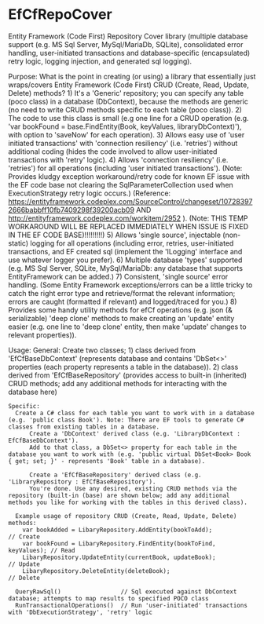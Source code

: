 # EfCfRepoCover
Entity Framework (Code First) Repository Cover library (multiple database support (e.g. MS Sql Server, MySql/MariaDb, SQLite), consolidated error handling, user-initiated transactions and database-specific (encapsulated) retry logic, logging injection, and generated sql logging).

Purpose: 
    What is the point in creating (or using) a library that essentially just wraps/covers Entity Framework (Code First) CRUD (Create, Read, Update, Delete) methods?
      1) It's a 'Generic' repository; you can specify any table (poco class) in a database (DbContext), because the methods are generic (no need to write CRUD methods specific to each table (poco class)).
      2) The code to use this class is small (e.g one line for a CRUD operation (e.g. 'var bookFound = base.FindEntity(Book, keyValues, libraryDbContext)'), with option to 'saveNow' for each operation).
      3) Allows easy use of 'user initiated transactions' with 'connection resiliency' (i.e. 'retries') without additional coding (hides the code involved to allow user-initiated transactions with 'retry' logic).
      4) Allows 'connection resiliency' (i.e. 'retries') for all operations (including 'user initiated transactions').
          (Note: Provides kludgy exception workaround/retry code for known EF issue with the EF code base not clearing the SqlParameterCollection used when ExecutionStrategy retry logic occurs.)
          (Reference: https://entityframework.codeplex.com/SourceControl/changeset/107283972666babbff10fb7409298f39200acb09 AND http://entityframework.codeplex.com/workitem/2952 ).
          (Note: THIS TEMP WORKAROUND WILL BE REPLACED IMMEDIATELY WHEN ISSUE IS FIXED IN THE EF CODE BASE)!!!!!!!!!)
      5) Allows 'single source', injectable (non-static) logging for all operations (including error, retries, user-initiated transactions, and EF created sql (implement the 'ILogging' interface and use whatever logger you prefer).
      6) Multiple database 'types' supported (e.g. MS Sql Server, SQLite, MySql/MariaDb: any database that supports EntityFramework can be added.)
      7) Consistent, 'single source' error handling.
          (Some Entity Framework exceptions/errors can be a little tricky to catch the right error type and retrieve/format the relevant information; errors are caught (formatted if relevant) and logged/traced for you.)
      8) Provides some handy utility methods for efCf operations (e.g. json (& serializable) 'deep clone' methods to make creating an 'update' entity easier (e.g. one line to 'deep clone' entity, then make 'update' changes to relevant properties)).

Usage:
    General: Create two classes;
      1) class derived from 'EfCfBaseDbContext' (represents database and contains 'DbSet<>' properties (each property represents a table in the database)).
      2) class derived from 'EfCfBaseRepository' (provides access to built-in (inherited) CRUD methods; add any additional methods for interacting with the database here)

    Specific:
      Create a C# class for each table you want to work with in a database (e.g. 'public class Book'). Note: There are EF tools to generate C# classes from existing tables in a database.
          Create a 'DbContext' derived class (e.g. 'LibraryDbContext : EfCfBaseDbContext').
          Add to that class, a DbSet<> property for each table in the database you want to work with (e.g. 'public virtual DbSet<Book> Book { get; set; }' - represents 'Book' table in a database).

          Create a 'EfCfBaseRepository' derived class (e.g. 'LibraryRepository : EfCfBaseRepository').
          You're done. Use any desired, existing CRUD methods via the repository (built-in (base) are shown below; add any additional methods you like for working with the tables in this derived class). 
    
      Example usage of repository CRUD (Create, Read, Update, Delete) methods:
        var bookAdded = LibaryRepository.AddEntity(bookToAdd);              // Create
        var bookFound = LibaryRepository.FindEntity(bookToFind, keyValues); // Read
        LibaryRepository.UpdateEntity(currentBook, updateBook);             // Update
        LibaryRepository.DeleteEntity(deleteBook);                          // Delete

      QueryRawSql()                 // Sql executed against DbContext database; attempts to map results to specified POCO class
      RunTransactionalOperations()  // Run 'user-initiated' transactions with 'DbExecutionStrategy', 'retry' logic
